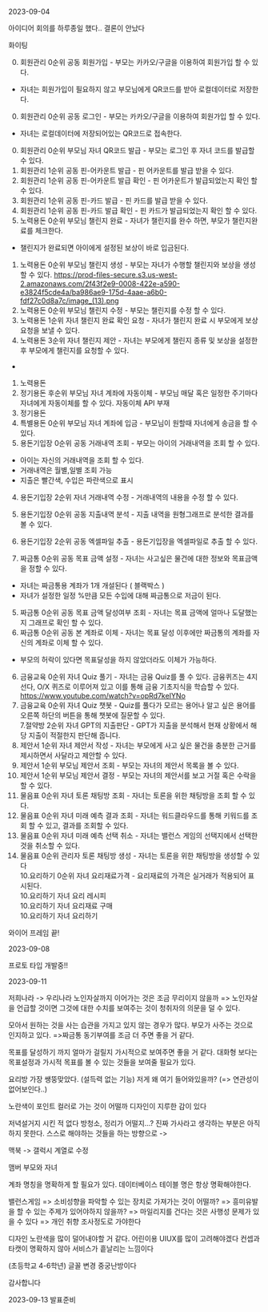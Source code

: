 2023-09-04

아이디어 회의를 하루종일 했다.. 결론이 안났다

화이팅

0. 회원관리	0순위	공동	회원가입	- 부모는 카카오/구글을 이용하여 회원가입 할 수 있다.  
- 자녀는 회원가입이 필요하지 않고 부모님에게 QR코드를 받아 로컬데이터로 저장한다.		
0. 회원관리	0순위	공동	로그인	- 부모는 카카오/구글을 이용하여 회원가입 할 수 있다.
- 자녀는 로컬데이터에 저장되어있는 QR코드로 접속한다.		
0. 회원관리	0순위	부모님	자녀 QR코드 발급	- 부모는 로그인 후 자녀 코드를 발급할 수 있다.		
0. 회원관리	1순위	공동	핀-어카운트 발급	- 핀 어카운트를 발급 받을 수 있다.		
0. 회원관리	1순위	공동	핀-어카운트 발급 확인	- 핀 어카운트가 발급되었는지 확인 할 수 있다.		
0. 회원관리	1순위	공동	핀-카드 발급	- 핀 카드를 발급 받을 수 있다.		
0. 회원관리	1순위	공동	핀-카드 발급 확인	- 핀 카드가 발급되었는지 확인 할 수 있다.		
1. 노력용돈	0순위	부모님	챌린지 완료	- 자녀가 챌린지를 완수 하면, 부모가 챌린지완료를 체크한다.
- 챌린지가 완료되면 아이에게 설정된 보상이 바로 입금된다.		
1. 노력용돈	0순위	부모님	챌린지 생성	- 부모는 자녀가 수행할 챌린지와 보상을 생성 할 수 있다.
	https://prod-files-secure.s3.us-west-2.amazonaws.com/2f43f2e9-0008-422e-a590-e3824f5cde4a/ba986ae9-175d-4aae-a6b0-fdf27c0d8a7c/image_(13).png	
1. 노력용돈	0순위	부모님	챌린지 수정	- 부모는 챌린지를 수정 할 수 있다.		
1. 노력용돈	1순위	자녀	챌린지 완료 확인 요청	- 자녀가 챌린지 완료 시 부모에게 보상요청을 보낼 수 있다. 		
1. 노력용돈	3순위	자녀	챌린지 제안	- 자녀는 부모에게 챌린지 종류 및 보상을 설정한 후 부모에게 챌린지를 요청할 수 있다.
- 		
1. 노력용돈						
2. 정기용돈	후순위	부모님	자녀 계좌에 자동이체	- 부모님 매달 혹은 일정한 주기마다 자녀에게 자동이체를 할 수 있다.		자동이체 API 부재
2. 정기용돈						
3. 특별용돈	0순위	부모님	자녀 계좌에 입금	- 부모님이 원할때 자녀에게 송금을 할 수 있다.		
4. 용돈기입장	0순위	공동	거래내역 조회	- 부모는 아이의 거래내역을 조회 할 수 있다.
- 아이는 자신의 거래내역을 조회 할 수 있다.
- 거래내역은 월별,일별 조회 가능
- 지출은 빨간색, 수입은 파란색으로 표시		
4. 용돈기입장	2순위	자녀	거래내역 수정	- 거래내역의 내용을 수정 할 수 있다.		
4. 용돈기입장	0순위	공동	지출내역 분석	- 지출 내역을 원형그래프로 분석한 결과를 볼 수 있다.
		
4. 용돈기입장	2순위	공동	엑셀파일 추출	- 용돈기입장을 엑셀파일로 추출 할 수 있다.		
5. 짜금통	0순위	공동	목표 금액 설정	- 자녀는 사고싶은 물건에 대한 정보와 목표금액을 정할 수 있다.
- 자녀는 짜금통용 계좌가 1개 개설된다 ( 블랙박스 )
- 자녀가 설정한 일정 %만큼 모든 수입에 대해 짜금통으로 저금이 된다.		
5. 짜금통	0순위	공동	목표 금액 달성여부 조회	- 자녀는 목표 금액에 얼마나 도달했는지 그래프로 확인 할 수 있다.		
5. 짜금통	0순위	공동	본 계좌로 이체	- 자녀는 목표 달성 이후에만 짜금통의 계좌를 자신의 계좌로 이체 할 수 있다.
- 부모의 허락이 있다면 목표달성을 하지 않았더라도 이체가 가능하다.		
6. 금융교육	0순위	자녀	Quiz 풀기	- 자녀는 금융 Quiz를 풀 수 있다. 금융퀴즈는 4지선다, O/X 퀴즈로 이루어져 있고 이를 통해 금융 기초지식을 학습할 수 있다.	https://www.youtube.com/watch?v=opRd7keIYNo	
6. 금융교육	0순위	자녀	Quiz 챗봇	- Quiz를 풀다가 모르는 용어나 알고 싶은 용어를 오른쪽 하단의 버튼을 통해 챗봇에 질문할 수 있다.		
7.절약방	2순위	자녀	 GPT의 지출판단	- GPT가 지출을 분석해서 현재 상황에서 해당 지출이 적절한지 판단해 줍니다.		
8. 제안서	1순위	자녀	제안서 작성	- 자녀는 부모에게 사고 싶은 물건을 충분한 근거를 제시하면서 사달라고 제안할 수 있다.		
8. 제안서	1순위	부모님	제안서 조회	- 부모는 자녀의 제안서 목록을 볼 수 있다.		
8. 제안서	1순위	부모님	제안서 결정	- 부모는 자녀의 제안서를 보고 거절 혹은 수락을 할 수 있다.		
9. 물음표	0순위	자녀	토론 채팅방 조회	- 자녀는 토론을 위한 채팅방을 조회 할 수 있다.		
9. 물음표	0순위	자녀	미래 예측 결과 조회	- 자녀는 워드클라우드를 통해 키워드를 조회 할 수 있고, 결과를 조회할 수 있다. 		
9. 물음표	0순위	자녀	미래 예측 선택 취소	- 자녀는 밸런스 게임의 선택지에서 선택한 것을 취소할 수 있다. 		
9. 물음표	0순위	관리자	토론 채팅방 생성 	- 자녀는 토론을 위한 채팅방을 생성할 수 있다		
10.요리하기	0순위	자녀	요리재료가격	- 요리재료의 가격은 실거래가 적용되어 표시된다.		
10.요리하기		자녀	요리 레시피			
10.요리하기		자녀	요리재료 구매			
10.요리하기		자녀	요리하기			

와이어 프레임 끝!

2023-09-08

프로토 타입 개발중!!

2023-09-11

저희나라 -> 우리나라
노인자살까지 이어가는 것은 조금 무리이지 않을까
=> 노인자살을 언급할 것이면 그것에 대한 수치를 보여주는 것이 청취자의 의문을 덜 수 있다.

모아서 원하는 것을 사는 습관을 가지고 있지 않는 경우가 많다. 부모가 사주는 것으로 인지하고 있다.
=>짜금통 동기부여를 조금 더 주면 좋을 거 같다. 

목표를 달성하기 까지 얼마가 걸릴지 가시적으로 보여주면 좋을 거 같다.
대화형 보다는 목표설정과 가시적 목표를 볼 수 있는 것들을 보여줄 필요가 있다.

요리방 가장 쌩뚱맞았다. (설득력 없는 기능)
저게 왜 여기 들어와있을까? (=> 연관성이 없어보인다..)

노란색이 포인트 컬러로 가는 것이 어떨까
디자인이 지루한 감이 있다

저녁설거지 시킨 적 없다
방청소, 정리가 어떨지...?
진짜 가사라고 생각하는 부분은 아직 하지 못한다. 스스로 해야하는 것들을 하는 방향으로 ->

맥북 -> 갤럭시 계열로 수정

맴버 부모와 자녀 

계좌 명칭을 명확하게 할 필요가 있다.
데이터베이스 테이블 명은 항상 명확해야한다. 

밸런스게임
=> 소비성향을 파악할 수 있는 장치로 가져가는 것이 어떨까?
=> 흥미유발을 할 수 있는 주제가 있어야하지 않을까?
=> 마일리지를 건다는 것은 사행성 문제가 있을 수 있다
=> 개인 취향 조사정도로 가야한다

디자인 노란색을 많이 덜어내야할 거 같다.
어린이용 UIUX를 많이 고려해야겠다
컨셉과 타캣이 명확하지 않아 서비스가 흩날리는 느낌이다

(초등학교 4-6학년)
글꼴 변경
중궁난방이다

감사합니다

2023-09-13
발표준비
